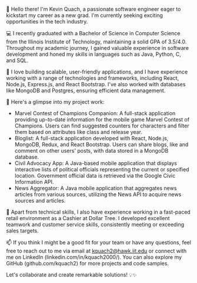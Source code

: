 👋 Hello there! I'm Kevin Quach, a passionate software engineer eager to kickstart my career as a new grad. I'm currently seeking exciting opportunities in the tech industry.

💻 I recently graduated with a Bachelor of Science in Computer Science from the Illinois Institute of Technology, maintaining a solid GPA of 3.5/4.0. Throughout my academic journey, I gained valuable experience in software development and honed my skills in languages such as Java, Python, C, and SQL.

🚀 I love building scalable, user-friendly applications, and I have experience working with a range of technologies and frameworks, including React, Node.js, Express.js, and React Bootstrap. I've also worked with databases like MongoDB and Postgres, ensuring efficient data management.

💼 Here's a glimpse into my project work:
- Marvel Contest of Champions Companion: A full-stack application providing up-to-date information for the mobile game Marvel Contest of Champions. Users can find suggested counters for characters and filter them based on attributes like class and release year.
- Bloglist: A full-stack application developed with React, Node.js, MongoDB, Redux, and React Bootstrap. Users can share blogs, like and comment on other users' posts, with data stored in a MongoDB database.
- Civil Advocacy App: A Java-based mobile application that displays interactive lists of political officials representing the current or specified location. Government official data is retrieved via the Google Civic Information API.
- News Aggregator: A Java mobile application that aggregates news articles from various sources, utilizing the News API to acquire news sources and articles.

🌟 Apart from technical skills, I also have experience working in a fast-paced retail environment as a Cashier at Dollar Tree. I developed excellent teamwork and customer service skills, consistently meeting or exceeding sales targets.

📫 If you think I might be a good fit for your team or have any questions, feel free to reach out to me via email at kquach2@hawk.iit.edu or connect with me on LinkedIn (linkedin.com/in/kquach2000/). You can also explore my GitHub (github.com/kquach2) for more projects and code samples.

Let's collaborate and create remarkable solutions! 💡✨
